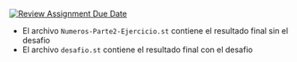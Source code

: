[![Review Assignment Due Date](https://classroom.github.com/assets/deadline-readme-button-22041afd0340ce965d47ae6ef1cefeee28c7c493a6346c4f15d667ab976d596c.svg)](https://classroom.github.com/a/jyRnsWTl)

* El archivo `Numeros-Parte2-Ejercicio.st` contiene el resultado final sin el desafio
* El archivo `desafio.st` contiene el resultado final con el desafio
